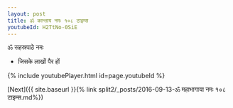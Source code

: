 ```yaml
---
layout: post
title: ॐ कान्ताय नमः १०८ टाइम्स
youtubeId: H2TtNo-0SiE
---
```

 
 
 ॐ सहस्रपाठे नमः  
 
 -  जिसके लाखों पैर हों 
 
  
 
  
 
 
 
 
 
 


{% include youtubePlayer.html id=page.youtubeId %}
 
[Next]({{ site.baseurl }}{% link  split2/_posts/2016-09-13-ॐ महाभागाया नमः १०८ टाइम्स.md%})
 
